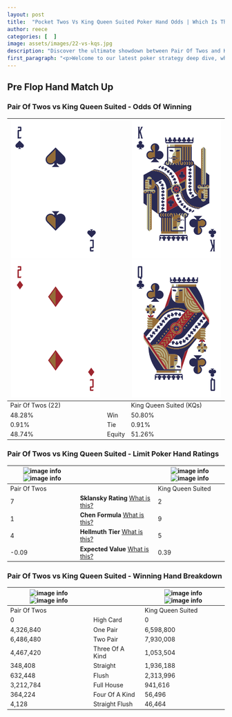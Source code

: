 ```yaml
---
layout: post
title:  "Pocket Twos Vs King Queen Suited Poker Hand Odds | Which Is The Better Hand In Poker? A Complete Guide"
author: reece
categories: [  ]
image: assets/images/22-vs-kqs.jpg
description: "Discover the ultimate showdown between Pair Of Twos and King Queen Suited in poker! Uncover the odds, strategies, and scenarios where one hand triumphs over the other. Get ready to up your poker game with this thrilling analysis."
first_paragraph: "<p>Welcome to our latest poker strategy deep dive, where we're pitting two distinct hands against each other in a high-stakes showdown: Pair Of Twos vs King Queen Suited.</p><p>In the dynamic world of poker, every decision counts, and knowing which hand holds the upper hand is key to your success at the table.</p><p>In this article, we'll dissect these two hands, explore the scenarios where one dominates the other, and equip you with the knowledge to make strategic choices that can tip the odds in your favor.</p><p>Get ready to unravel the intriguing dynamics of these poker hands and elevate your game to new heights.</p>"
---
```




[comment]: # (sp0)

## Pre Flop Hand Match Up

<div class="table hand-ratings" markdown="1"> 



### Pair Of Twos vs King Queen Suited - Odds Of Winning


    
| ![image info](assets/images/hand1/2.png) ![image info](assets/images/hand1/2o.png) |  | ![image info](assets/images/hand2/k.png) ![image info](assets/images/hand2/q.png) |
| -------- | -------- | -------- |
| Pair Of Twos (22) |  | King Queen Suited (KQs) |
| 48.28% | Win | 50.80% |
| 0.91% | Tie | 0.91% |
| 48.74% | Equity | 51.26% |




[comment]: # (sp1)



### Pair Of Twos vs King Queen Suited - Limit Poker Hand Ratings


    
| ![image info](https://www.riverpairs.com/assets/images/hand1/2.png) ![image info](https://www.riverpairs.com/assets/images/hand1/2o.png) |  | ![image info](https://www.riverpairs.com/assets/images/hand2/k.png) ![image info](https://www.riverpairs.com/assets/images/hand2/q.png) |
| -------- | -------- | -------- |
| Pair Of Twos |  | King Queen Suited |
| 7 | **Sklansky Rating** [What is this?](/sklansky-rating-explained) | 2 |
| 1 | **Chen Formula** [What is this?](/chen-formula-explained) | 9 |
| 4 | **Hellmuth Tier** [What is this?](/Hellmuth-tier-explained) | 5 |
| -0.09 | **Expected Value** [What is this?](/expected-value-explained) | 0.39 |




[comment]: # (sp2)



### Pair Of Twos vs King Queen Suited - Winning Hand Breakdown


    
| ![image info](https://www.riverpairs.com/assets/images/hand1/2.png) ![image info](https://www.riverpairs.com/assets/images/hand1/2o.png) |  | ![image info](https://www.riverpairs.com/assets/images/hand2/k.png) ![image info](https://www.riverpairs.com/assets/images/hand2/q.png) |
| -------- | -------- | -------- |
| Pair Of Twos |  | King Queen Suited |
| 0 | High Card | 0 |
| 4,326,840 | One Pair | 6,598,800 |
| 6,486,480 | Two Pair | 7,930,008 |
| 4,467,420 | Three Of A Kind | 1,053,504 |
| 348,408 | Straight | 1,936,188 |
| 632,448 | Flush | 2,313,996 |
| 3,212,784 | Full House | 941,616 |
| 364,224 | Four Of A Kind | 56,496 |
| 4,128 | Straight Flush | 46,464 |




[comment]: # (sp3)



</div>

[comment]: # (sp4)



[comment]: # (sp5)

